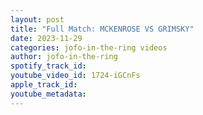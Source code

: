 ```yaml
---
layout: post
title: "Full Match: MCKENROSE VS GRIMSKY"
date: 2023-11-29
categories: jofo-in-the-ring videos
author: jofo-in-the-ring
spotify_track_id: 
youtube_video_id: 1724-iGCnFs
apple_track_id: 
youtube_metadata: 
---
```

